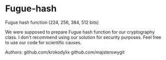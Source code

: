 # Fugue-hash
Fugue hash function (224, 256, 384, 512 bits)

We were supposed to prepare Fugue hash function for our cryptography class.
I don't recommend using our solution for security purposes.
Feel free to use our code for scientific causes.


Authors:
github.com/krokodylix
github.com/majsterowygit

